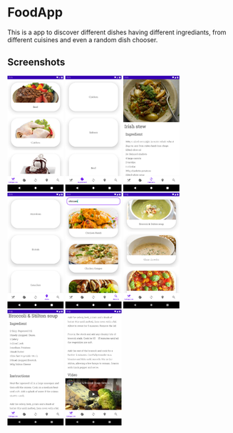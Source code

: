 # FoodApp

This is a app to discover different dishes having different ingrediants, from different cuisines and even a random dish chooser. 


## Screenshots

<img width=25% alt="Github" src="https://github.com/MohitAswani/FoodApp/blob/master/Screenshots/1.png" />
<img width=25% alt="Github" src="https://github.com/MohitAswani/FoodApp/blob/master/Screenshots/2.png" />
<img width=25% alt="Github" src="https://github.com/MohitAswani/FoodApp/blob/master/Screenshots/3.png" />
<img width=25% alt="Github" src="https://github.com/MohitAswani/FoodApp/blob/master/Screenshots/4.png" />
<img width=25% alt="Github" src="https://github.com/MohitAswani/FoodApp/blob/master/Screenshots/5.png" />
<img width=25% alt="Github" src="https://github.com/MohitAswani/FoodApp/blob/master/Screenshots/6.png" />
<img width=25% alt="Github" src="https://github.com/MohitAswani/FoodApp/blob/master/Screenshots/7.png" />
<img width=25% alt="Github" src="https://github.com/MohitAswani/FoodApp/blob/master/Screenshots/8.png" />

